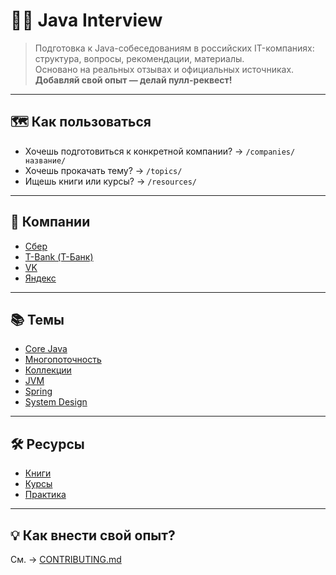 # 🧑‍💻 Java Interview

> Подготовка к Java-собеседованиям в российских IT-компаниях: структура, вопросы, рекомендации, материалы.  
> Основано на реальных отзывах и официальных источниках.  
> **Добавляй свой опыт — делай пулл-реквест!**

---

## 🗺️ Как пользоваться

- Хочешь подготовиться к конкретной компании? → `/companies/название/`
- Хочешь прокачать тему? → `/topics/`
- Ищешь книги или курсы? → `/resources/`

---

## 🏦 Компании

- [Сбер](./companies/sber/)
- [T-Bank (Т-Банк)](./companies/tbank/)
- [VK](./companies/vk/)
- [Яндекс](./companies/yandex/)

---

## 📚 Темы

- [Core Java](./topics/core-java.md)
- [Многопоточность](./topics/multithreading.md)
- [Коллекции](./topics/collections.md)
- [JVM](./topics/jvm.md)
- [Spring](./topics/spring.md)
- [System Design](./topics/system-design.md)

---

## 🛠 Ресурсы

- [Книги](./resources/books.md)
- [Курсы](./resources/courses.md)
- [Практика](./resources/practice.md)

---

## 💡 Как внести свой опыт?

См. → [CONTRIBUTING.md](./CONTRIBUTING.md)
